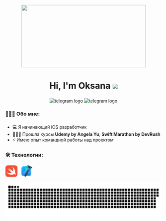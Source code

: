 
<!--
**OksanaIOS/OksanaIOS** is a ✨ _special_ ✨ repository because its `README.md` (this file) appears on your GitHub profile.
--->
<br clear="both">

<div align="center">
  <img height="200" width="400" src="https://i.giphy.com/media/v1.Y2lkPTc5MGI3NjExNjd3a3RpNTNkaTd2eG5sc2s3azd0YTN4Z2Q2czVzMWJkMHFycXhkYiZlcD12MV9pbnRlcm5hbF9naWZfYnlfaWQmY3Q9Zw/L1R1tvI9svkIWwpVYr/giphy.gif"  />
</div>

###

 <h1 align="center"> Hi, I'm Oksana
  <img src="https://media.giphy.com/media/hvRJCLFzcasrR4ia7z/giphy.gif" width="30px"/>
</h1>

###

<div align="center">
  <a href="https://t.me/pixvix" target="_blank">
    <img src="https://img.shields.io/static/v1?message=Telegram&logo=telegram&label=&color=2CA5E0&logoColor=white&labelColor=&style=for-the-badge" height="25" alt="telegram logo"  />
  </a>
  <a href="oksana.ogay.mbox@gmail.com" target="_blank">
    <img src="https://img.shields.io/static/v1?message=Gmail&logo=Gmail&label=&color=red&logoColor=white&labelColor=&style=for-the-badge" height="25" alt="telegram logo"  />
  </a>
</div>

###

<h3 align="left"> 👩🏻‍💻 Обо мне:</h3>

###

- 💻 Я начинающий iOS разработчик
- 👩🏻‍🎓 Прошла курсы **Udemy by Angela Yu**, **Swift Marathon by DevRush**
- ⚡️ Имею опыт командной работы над проектом


<h3 align="left">🛠 Технологии:</h3>
<div>
  <img src="https://github.com/devicons/devicon/blob/master/icons/swift/swift-original.svg" title="Swift" alt="Swift" width="40" height="40"/>&nbsp;
  <img src="https://github.com/devicons/devicon/blob/master/icons/xcode/xcode-original.svg" title="XCode" alt="XCode" width="40" height="40"/>&nbsp;
</div>


<p align="center">
 <img width="600" src="github-snake.svg" alt="snake"/>
</p>

